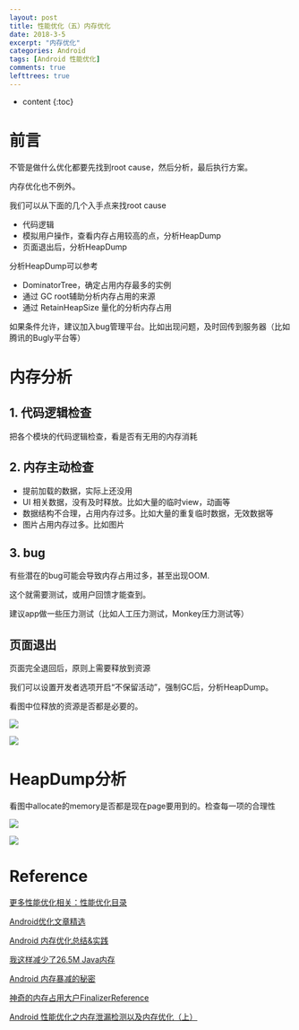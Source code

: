 ```yaml
---
layout: post
title: 性能优化（五）内存优化
date: 2018-3-5
excerpt: "内存优化"
categories: Android
tags: [Android 性能优化]
comments: true
lefttrees: true
---
```


* content
{:toc}



# 前言

不管是做什么优化都要先找到root cause，然后分析，最后执行方案。

内存优化也不例外。

我们可以从下面的几个入手点来找root cause

- 代码逻辑
- 模拟用户操作，查看内存占用较高的点，分析HeapDump
- 页面退出后，分析HeapDump

分析HeapDump可以参考

- DominatorTree，确定占用内存最多的实例
- 通过 GC root辅助分析内存占用的来源
- 通过 RetainHeapSize 量化的分析内存占用

如果条件允许，建议加入bug管理平台。比如出现问题，及时回传到服务器（比如腾讯的Bugly平台等）

# 内存分析

## 1. 代码逻辑检查

把各个模块的代码逻辑检查，看是否有无用的内存消耗

## 2. 内存主动检查

- 提前加载的数据，实际上还没用
- UI 相关数据，没有及时释放。比如大量的临时view，动画等
- 数据结构不合理，占用内存过多。比如大量的重复临时数据，无效数据等
- 图片占用内存过多。比如图片

## 3. bug

有些潜在的bug可能会导致内存占用过多，甚至出现OOM.

这个就需要测试，或用户回馈才能查到。

建议app做一些压力测试（比如人工压力测试，Monkey压力测试等）

## 页面退出

页面完全退回后，原则上需要释放到资源

我们可以设置开发者选项开启“不保留活动”，强制GC后，分析HeapDump。

看图中位释放的资源是否都是必要的。

![](https://i.imgur.com/99Uc4gc.jpg)

![](https://i.imgur.com/0Jdm3Hy.jpg)

# HeapDump分析

看图中allocate的memory是否都是现在page要用到的。检查每一项的合理性

![](https://i.imgur.com/cCph2XF.jpg)

![](https://i.imgur.com/t96Zm6j.jpg)

# Reference

[更多性能优化相关：性能优化目录](http://vivianking6855.github.io/2018/01/24/Android-optimization-index/)

[Android优化文章精选](https://www.jianshu.com/p/525e9d555cf3)

[Android 内存优化总结&实践](http://mp.weixin.qq.com/s/uySEk1cwxRENneFsoReFyw)

[我这样减少了26.5M Java内存](http://mp.weixin.qq.com/s/ZGpGXM8wGiSr-jtrxU3ALA)

[Android 内存暴减的秘密](http://mp.weixin.qq.com/s/kYFxXvL2SrxhKATWgYpOPg)

[神奇的内存占用大户FinalizerReference](http://www.sohu.com/a/169062705_99921943)

[Android 性能优化之内存泄漏检测以及内存优化（上）](http://blog.csdn.net/self_study/article/details/61919483) 







